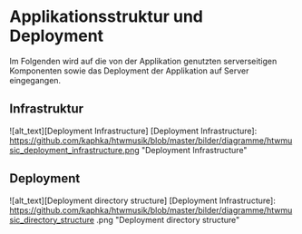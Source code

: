 # Applikationsstruktur und Deployment
Im Folgenden wird auf die von der Applikation genutzten serverseitigen Komponenten sowie das Deployment 
der Applikation auf Server eingegangen.

## Infrastruktur
![alt_text][Deployment Infrastructure]
[Deployment Infrastructure]: https://github.com/kaphka/htwmusik/blob/master/bilder/diagramme/htwmusic_deployment_infrastructure.png "Deployment Infrastructure"

## Deployment

![alt_text][Deployment directory structure]
[Deployment Infrastructure]: https://github.com/kaphka/htwmusik/blob/master/bilder/diagramme/htwmusic_directory_structure .png "Deployment directory structure"

